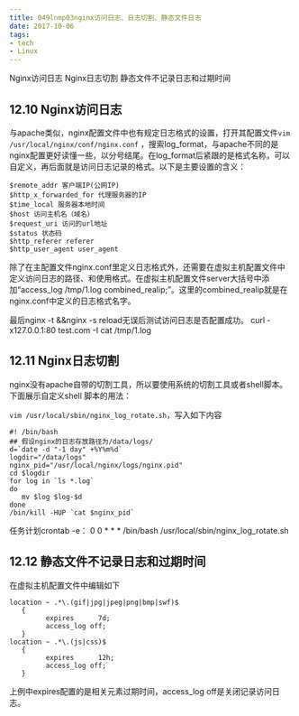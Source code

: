 ```yaml
---
title: 049lnmp03nginx访问日志、日志切割、静态文件日志
date: 2017-10-06
tags:
- tech
- Linux
---
```


Nginx访问日志
Nginx日志切割
静态文件不记录日志和过期时间

<!--more-->

## 12.10 Nginx访问日志
与apache类似，nginx配置文件中也有规定日志格式的设置，打开其配置文件`vim /usr/local/nginx/conf/nginx.conf` ，搜索log_format，与apache不同的是nginx配置更好读懂一些，以分号结尾。在log_format后紧跟的是格式名称，可以自定义，再后面就是访问日志记录的格式。以下是主要设置的含义：
```
$remote_addr 客户端IP(公网IP)
$http_x_forwarded_for 代理服务器的IP
$time_local 服务器本地时间
$host 访问主机名（域名）
$request_uri 访问的url地址
$status 状态码
$http_referer referer
$http_user_agent user_agent
```

除了在主配置文件nginx.conf里定义日志格式外，还需要在虚拟主机配置文件中定义访问日志的路径、和使用格式。在虚拟主机配置文件server大括号中添加“access_log /tmp/1.log combined_realip;”。这里的combined_realip就是在nginx.conf中定义的日志格式名字。

最后nginx -t &&nginx -s reload无误后测试访问日志是否配置成功。
curl -x127.0.0.1:80 test.com -I
cat /tmp/1.log

## 12.11 Nginx日志切割
nginx没有apache自带的切割工具，所以要使用系统的切割工具或者shell脚本。下面展示自定义shell 脚本的用法：

`vim /usr/local/sbin/nginx_log_rotate.sh`，写入如下内容
```
#! /bin/bash
## 假设nginx的日志存放路径为/data/logs/
d=`date -d "-1 day" +%Y%m%d`
logdir="/data/logs"
nginx_pid="/usr/local/nginx/logs/nginx.pid"
cd $logdir
for log in `ls *.log`
do
   mv $log $log-$d
done
/bin/kill -HUP `cat $nginx_pid`
```
任务计划crontab -e：
0 0 * * * /bin/bash /usr/local/sbin/nginx_log_rotate.sh

## 12.12 静态文件不记录日志和过期时间
在虚拟主机配置文件中编辑如下
```
location ~ .*\.(gif|jpg|jpeg|png|bmp|swf)$
   {
         expires      7d;
         access_log off;
   }
location ~ .*\.(js|css)$
   {
         expires      12h;
         access_log off;
   }
```
上例中expires配置的是相关元素过期时间，access_log off是关闭记录访问日志。
